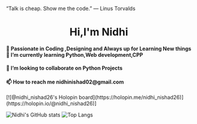 “Talk is cheap. Show me the code.” ― Linus Torvalds
<h1 align = 'center'>Hi,I'm Nidhi</h1>

  
 <h4>👀 Passionate in Coding ,Designing and Always up for Learning New things</h4?
    
 <h4> 🌱 I’m currently learning Python,Web development,CPP</h4>
    
 <h4>💞️ I’m looking to collaborate on Python Projects </h4>
    
 <h4>📫 How to reach me nidhinishad02@gmail.com</h4>
<!---
nidhi-2619/nidhi-2619 is a ✨ special ✨ repository because its `README.md` (this file) appears on your GitHub profile.
You can click the Preview link to take a look at your changes.
--->
[![@nidhi_nishad26's Holopin board](https://holopin.me/nidhi_nishad26)](https://holopin.io/@nidhi_nishad26)]

![Nidhi's GitHub stats](https://github-readme-stats.vercel.app/api/?username=nidhi-2619&show_icons=true&theme=radical&count_private=true)
![Top Langs](https://github-readme-stats.vercel.app/api/top-langs/?username=nidhi-2619&langs_count=5)

